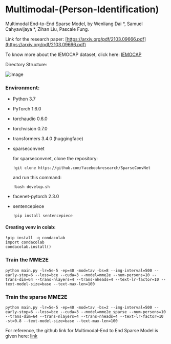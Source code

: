 # Multimodal-(Person-Identification)
Multimodal End-to-End Sparse Model, by Wenliang Dai *, Samuel Cahyawijaya *, Zihan Liu, Pascale Fung.

Link for the research paper: [https://arxiv.org/pdf/2103.09666.pdf](https://arxiv.org/pdf/2103.09666.pdf)

To know more about the IEMOCAP dataset, click here:
[IEMOCAP](https://sail.usc.edu/iemocap/)




Directory Structure:

![image](https://github.com/GANeelima/Multimodal-Person-Identification-/assets/114975668/c16e1c25-563d-46dc-a1f8-2690094ff13f)


### Environment:

* Python 3.7
* PyTorch 1.6.0
* torchaudio 0.6.0
* torchvision 0.7.0
* transformers 3.4.0 (huggingface)
* sparseconvnet

  for sparseconvnet, clone the repository:
  ```console
  !git clone https://github.com/facebookresearch/SparseConvNet
  ```
  and
  run this command:
   ```console
  !bash develop.sh
  ```
  
* facenet-pytorch 2.3.0
* sentencepiece
  
  ```console
  !pip install sentencepiece
  ```
#### Creating venv in colab:

```console
!pip install -q condacolab
import condacolab
condacolab.install()
```
### Train the MME2E

```console
python main.py -lr=5e-5 -ep=40 -mod=tav -bs=8 --img-interval=500 --early-stop=6 --loss=bce --cuda=3 --model=mme2e --num-persons=10 --trans-dim=64 --trans-nlayers=4 --trans-nheads=4 --text-lr-factor=10 --text-model-size=base --text-max-len=100
```

### Train the sparse MME2E

```console
python main.py -lr=5e-5 -ep=40 -mod=tav -bs=2 --img-interval=500 --early-stop=6 --loss=bce --cuda=3 --model=mme2e_sparse --num-persons=10 --trans-dim=64 --trans-nlayers=4 --trans-nheads=4 --text-lr-factor=10 -st=0.8 --text-model-size=base --text-max-len=100
```

For reference, the github link for Multimodal-End to End Sparse Model is given here:
[link](https://github.com/wenliangdai/Multimodal-End2end-Sparse.git/)
